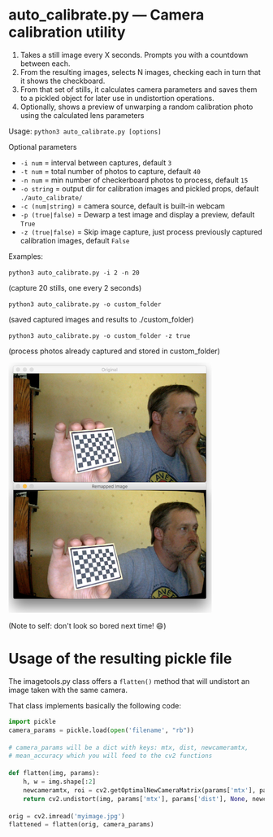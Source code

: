 # auto_calibrate.py &mdash; Camera calibration utility

1. Takes a still image every X seconds. Prompts you with a countdown between each.
2. From the resulting images, selects N images, checking each in turn that it shows
   the checkboard.
3. From that set of stills, it calculates camera parameters and saves them to a
   pickled object for later use in undistortion operations.
4. Optionally, shows a preview of unwarping a random calibration photo using the
   calculated lens parameters

Usage: `python3 auto_calibrate.py [options]`

Optional parameters

* `-i num` = interval between captures, default `3`
* `-t num` = total number of photos to capture, default `40`
* `-n num` = min number of checkerboard photos to process, default `15`
* `-o string` = output dir for calibration images and pickled props, default `./auto_calibrate/`
* `-c (num|string)` = camera source, default is built-in webcam
* `-p (true|false)` = Dewarp a test image and display a preview, default `True`
* `-z (true|false)` = Skip image capture, just process previously captured calibration images, default `False`

Examples:

`python3 auto_calibrate.py -i 2 -n 20`

(capture 20 stills, one every 2 seconds)

`python3 auto_calibrate.py -o custom_folder`

(saved captured images and results to ./custom_folder)

`python3 auto_calibrate.py -o custom_folder -z true`

(process photos already captured and stored in custom_folder)

![Example results](auto_calibrate.png)

(Note to self: don't look so bored next time! :smile:)

# Usage of the resulting pickle file

The imagetools.py class offers a `flatten()` method that will undistort an image taken with the same camera.

That class implements basically the following code:

```python
import pickle
camera_params = pickle.load(open('filename', "rb"))

# camera_params will be a dict with keys: mtx, dist, newcameramtx,
# mean_accuracy which you will feed to the cv2 functions

def flatten(img, params):
    h, w = img.shape[:2]
    newcameramtx, roi = cv2.getOptimalNewCameraMatrix(params['mtx'], params['dist'], (w, h), 1, (w, h))
    return cv2.undistort(img, params['mtx'], params['dist'], None, newcameramtx)

orig = cv2.imread('myimage.jpg')
flattened = flatten(orig, camera_params)

```

